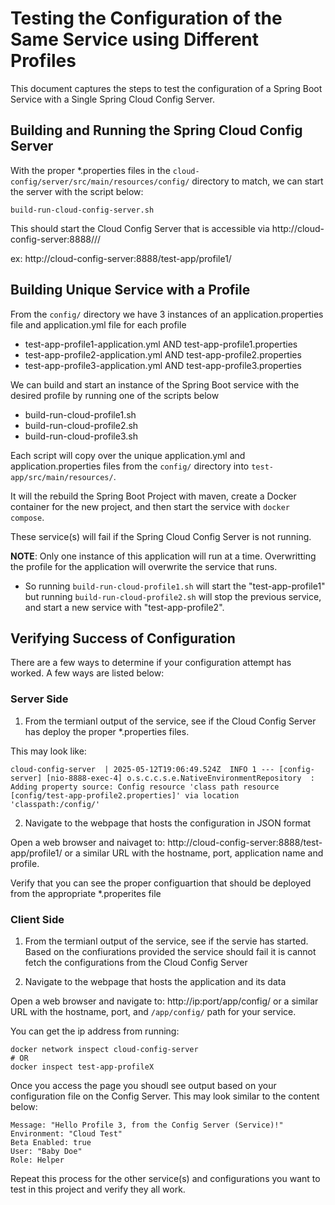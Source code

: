 # Testing the Configuration of the Same Service using Different Profiles

This document captures the steps to test the configuration of a Spring Boot Service with a Single Spring Cloud Config Server.


## Building and Running the Spring Cloud Config Server

With the proper *.properties files in the `cloud-config/server/src/main/resources/config/` directory to match, we can start the server with the script below:

    build-run-cloud-config-server.sh

This should start the Cloud Config Server that is accessible via http://cloud-config-server:8888/<application-name>/<profile>/

ex: http://cloud-config-server:8888/test-app/profile1/


## Building Unique Service with a Profile

From the `config/` directory we have 3 instances of an application.properties file and application.yml file for each profile

- test-app-profile1-application.yml AND test-app-profile1.properties
- test-app-profile2-application.yml AND test-app-profile2.properties
- test-app-profile3-application.yml AND test-app-profile3.properties

We can build and start an instance of the Spring Boot service with the desired profile by running one of the scripts below

- build-run-cloud-profile1.sh
- build-run-cloud-profile2.sh
- build-run-cloud-profile3.sh

Each script will copy over the unique application.yml and application.properties files from the `config/` directory into `test-app/src/main/resources/`.

It will the rebuild the Spring Boot Project with maven, create a Docker container for the new project, and then start the service with `docker compose`.

These service(s) will fail if the Spring Cloud Config Server is not running.

**NOTE**: Only one instance of this application will run at a time. Overwritting the profile for the application will overwrite the service that runs.

- So running `build-run-cloud-profile1.sh` will start the "test-app-profile1" but running `build-run-cloud-profile2.sh` will stop the previous service, and start a new service with "test-app-profile2".

## Verifying Success of Configuration

There are a few ways to determine if your configuration attempt has worked. A few ways are listed below:

### Server Side
1) From the termianl output of the service, see if the Cloud Config Server has deploy the proper *.properties files.

This may look like:


    cloud-config-server  | 2025-05-12T19:06:49.524Z  INFO 1 --- [config-server] [nio-8888-exec-4] o.s.c.c.s.e.NativeEnvironmentRepository  : Adding property source: Config resource 'class path resource [config/test-app-profile2.properties]' via location 'classpath:/config/'  

2) Navigate to the webpage that hosts the configuration in JSON format

Open a web browser and naivaget to: http://cloud-config-server:8888/test-app/profile1/ or a similar URL with the hostname, port, application name and profile.

Verify that you can see the proper configuartion that should be deployed from the appropriate *.properites file

### Client Side
1) From the termianl output of the service, see if the servie has started. Based on the confiurations provided the service should fail it is cannot fetch the configurations from the Cloud Config Server

2) Navigate to the webpage that hosts the application and its data

Open a web browser and navigate to: http://ip:port/app/config/ or a similar URL with the hostname, port, and `/app/config/` path for your service.

You can get the ip address from running:

    docker network inspect cloud-config-server
    # OR
    docker inspect test-app-profileX

Once you access the page you shoudl see output based on your configuration file on the Config Server. This may look similar to the content below:

    Message: "Hello Profile 3, from the Config Server (Service)!"
    Environment: "Cloud Test"
    Beta Enabled: true
    User: "Baby Doe"
    Role: Helper


Repeat this process for the other service(s) and configurations you want to test in this project and verify they all work.

